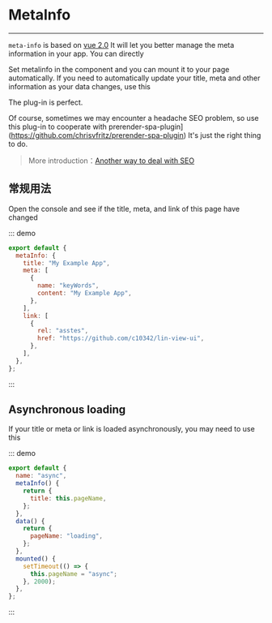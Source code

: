 # MetaInfo

---

`meta-info` is based on [vue 2.0](https://vuejs.org) It will let you better manage the meta information in your app. You can directly

Set metalinfo in the component and you can mount it to your page automatically. If you need to automatically update your title, meta and other information as your data changes, use this

The plug-in is perfect.

Of course, sometimes we may encounter a headache SEO problem, so use this plug-in to cooperate with prerender-spa-plugin](https://github.com/chrisvfritz/prerender-spa-plugin) It's just the right thing to do.

> More introduction：[Another way to deal with SEO](https://zhuanlan.zhihu.com/p/29148760?group_id=890298677627879424)

## 常规用法

<div class="demo-block">
  <p>Open the console and see if the title, meta, and link of this page have changed</p>
</div>

::: demo

```js
export default {
  metaInfo: {
    title: "My Example App",
    meta: [
      {
        name: "keyWords",
        content: "My Example App",
      },
    ],
    link: [
      {
        rel: "asstes",
        href: "https://github.com/c10342/lin-view-ui",
      },
    ],
  },
};
```

:::

## Asynchronous loading

<div class="demo-block">
  <p>If your title or meta or link is loaded asynchronously, you may need to use this</p>
</div>

::: demo

```js
export default {
  name: "async",
  metaInfo() {
    return {
      title: this.pageName,
    };
  },
  data() {
    return {
      pageName: "loading",
    };
  },
  mounted() {
    setTimeout(() => {
      this.pageName = "async";
    }, 2000);
  },
};
```

:::

<script>
  export default {
    metaInfo: {
      title: 'metaInfo', // set a title
      meta: [{                 // set meta
        name: 'keyWords',
        content: 'metaInfo'
      }],
      link: [{                 // set link
        rel: 'asstes',
        href: 'https://github.com/c10342/lin-view-ui'
      }]
    }
  }
</script>

